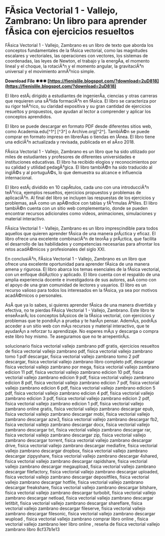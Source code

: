 
 
# FÃ­sica Vectorial 1 - Vallejo, Zambrano: Un libro para aprender fÃ­sica con ejercicios resueltos
 
FÃ­sica Vectorial 1 - Vallejo, Zambrano es un libro de texto que aborda los conceptos fundamentales de la fÃ­sica vectorial, como las magnitudes escalares y vectoriales, las operaciones con vectores, los sistemas de coordenadas, las leyes de Newton, el trabajo y la energÃ­a, el momento lineal y el choque, la rotaciÃ³n y el momento angular, la gravitaciÃ³n universal y el movimiento armÃ³nico simple.
 
**Download File ✵✵✵ [https://fienislile.blogspot.com/?download=2uD818](https://fienislile.blogspot.com/?download=2uD818)**


 
El libro estÃ¡ dirigido a estudiantes de ingenierÃ­a, ciencias y otras carreras que requieren una sÃ³lida formaciÃ³n en fÃ­sica. El libro se caracteriza por su rigor teÃ³rico, su claridad expositiva y su gran cantidad de ejercicios resueltos y propuestos, que ayudan al lector a comprender y aplicar los conceptos aprendidos.
 
El libro se puede descargar en formato PDF desde diferentes sitios web, como Academia.edu[^1^] [^3^] o Archive.org[^2^]. TambiÃ©n se puede comprar en formato impreso en librerÃ­as o tiendas en lÃ­nea. El libro tiene una ediciÃ³n actualizada y revisada, publicada en el aÃ±o 2018.

FÃ­sica Vectorial 1 - Vallejo, Zambrano es un libro que ha sido utilizado por miles de estudiantes y profesores de diferentes universidades e instituciones educativas. El libro ha recibido elogios y reconocimientos por su calidad y utilidad pedagÃ³gica. El libro tambiÃ©n ha sido traducido al inglÃ©s y al portuguÃ©s, lo que demuestra su alcance e influencia internacional.
 
El libro estÃ¡ dividido en 10 capÃ­tulos, cada uno con una introducciÃ³n teÃ³rica, ejemplos resueltos, ejercicios propuestos y problemas de aplicaciÃ³n. Al final del libro se incluyen las respuestas de los ejercicios y problemas, asÃ­ como un apÃ©ndice con tablas y fÃ³rmulas Ãºtiles. El libro tambiÃ©n cuenta con un sitio web complementario, donde se pueden encontrar recursos adicionales como videos, animaciones, simulaciones y material interactivo.
 
FÃ­sica Vectorial 1 - Vallejo, Zambrano es un libro imprescindible para todos aquellos que quieren aprender fÃ­sica de una manera prÃ¡ctica y eficaz. El libro ofrece una excelente combinaciÃ³n de teorÃ­a y prÃ¡ctica, que facilita el desarrollo de las habilidades y competencias necesarias para afrontar los retos acadÃ©micos y profesionales del siglo XXI.

En conclusiÃ³n, FÃ­sica Vectorial 1 - Vallejo, Zambrano es un libro que ofrece una excelente oportunidad para aprender fÃ­sica de una manera amena y rigurosa. El libro abarca los temas esenciales de la fÃ­sica vectorial, con un enfoque didÃ¡ctico y aplicado. El libro cuenta con el respaldo de una amplia experiencia docente e investigadora de sus autores, asÃ­ como con el apoyo de una gran comunidad de lectores y usuarios. El libro es un recurso valioso para todos los interesados en la fÃ­sica, ya sea por motivos acadÃ©micos o personales.

AsÃ­ que ya lo sabes, si quieres aprender fÃ­sica de una manera divertida y efectiva, no te pierdas FÃ­sica Vectorial 1 - Vallejo, Zambrano. Este libro te enseÃ±arÃ¡ los conceptos bÃ¡sicos de la fÃ­sica vectorial, con ejercicios y problemas que te pondrÃ¡n a prueba y te harÃ¡n pensar. AdemÃ¡s, podrÃ¡s acceder a un sitio web con mÃ¡s recursos y material interactivo, que te ayudarÃ¡n a reforzar tu aprendizaje. No esperes mÃ¡s y descarga o compra este libro hoy mismo. Te aseguramos que no te arrepentirÃ¡s.
 
solucionario fisica vectorial vallejo zambrano pdf gratis,  ejercicios resueltos de fisica vectorial vallejo zambrano pdf,  fisica vectorial vallejo zambrano tomo 1 pdf descargar,  fisica vectorial vallejo zambrano tomo 2 pdf descargar,  fisica vectorial vallejo zambrano libro completo pdf,  descargar fisica vectorial vallejo zambrano por mega,  fisica vectorial vallejo zambrano edicion 11 pdf,  fisica vectorial vallejo zambrano edicion 10 pdf,  fisica vectorial vallejo zambrano edicion 9 pdf,  fisica vectorial vallejo zambrano edicion 8 pdf,  fisica vectorial vallejo zambrano edicion 7 pdf,  fisica vectorial vallejo zambrano edicion 6 pdf,  fisica vectorial vallejo zambrano edicion 5 pdf,  fisica vectorial vallejo zambrano edicion 4 pdf,  fisica vectorial vallejo zambrano edicion 3 pdf,  fisica vectorial vallejo zambrano edicion 2 pdf,  fisica vectorial vallejo zambrano edicion 1 pdf,  fisica vectorial vallejo zambrano online gratis,  fisica vectorial vallejo zambrano descargar epub,  fisica vectorial vallejo zambrano descargar mobi,  fisica vectorial vallejo zambrano descargar azw3,  fisica vectorial vallejo zambrano descargar fb2,  fisica vectorial vallejo zambrano descargar docx,  fisica vectorial vallejo zambrano descargar txt,  fisica vectorial vallejo zambrano descargar rar,  fisica vectorial vallejo zambrano descargar zip,  fisica vectorial vallejo zambrano descargar torrent,  fisica vectorial vallejo zambrano descargar drive,  fisica vectorial vallejo zambrano descargar mediafire,  fisica vectorial vallejo zambrano descargar dropbox,  fisica vectorial vallejo zambrano descargar zippyshare,  fisica vectorial vallejo zambrano descargar 4shared,  fisica vectorial vallejo zambrano descargar rapidshare,  fisica vectorial vallejo zambrano descargar megaupload,  fisica vectorial vallejo zambrano descargar filefactory,  fisica vectorial vallejo zambrano descargar uploaded,  fisica vectorial vallejo zambrano descargar depositfiles,  fisica vectorial vallejo zambrano descargar hotfile,  fisica vectorial vallejo zambrano descargar freakshare,  fisica vectorial vallejo zambrano descargar bitshare,  fisica vectorial vallejo zambrano descargar turbobit,  fisica vectorial vallejo zambrano descargar netload,  fisica vectorial vallejo zambrano descargar letitbit,  fisica vectorial vallejo zambrano descargar shareflare,  fisica vectorial vallejo zambrano descargar fileserve,  fisica vectorial vallejo zambrano descargar filesonic,  fisica vectorial vallejo zambrano descargar wupload ,  fisica vectorial vallejo zambrano comprar libro online ,  fisica vectorial vallejo zambrano leer libro online ,  reseña de fisica vectorial vallejo zambrano libro
 8cf37b1e13
 
